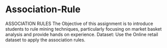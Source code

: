 # Association-Rule

ASSOCIATION RULES
The Objective of this assignment is to introduce students to rule mining techniques, particularly focusing on market basket analysis and provide hands on experience.
Dataset:
Use the Online retail dataset to apply the association rules.
